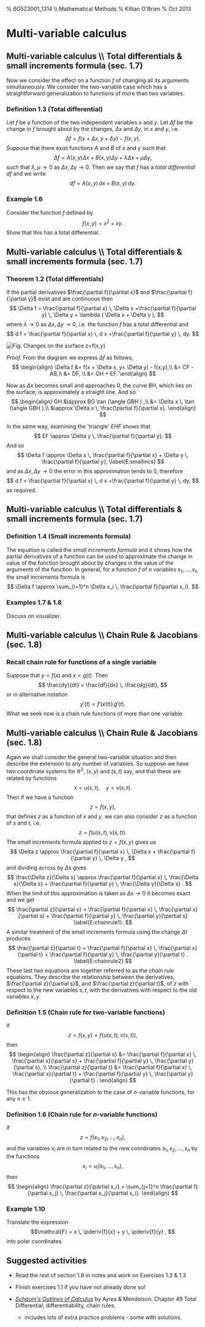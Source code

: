 % 6G5Z3001_1314 \\\\ Mathematical Methods
% Killian O'Brien
% Oct 2013
$\newcommand{\pderiv}[2]{\frac{\partial #1}{\partial #2}}
\newcommand{\ppderiv}[2]{\frac{\partial^2 #1}{\partial #2}}$

# Multi-variable calculus

## Multi-variable calculus \\\\ Total differentials & small increments formula (sec. 1.7)

Now we consider the effect on a function $f$ of changing all its arguments simultaneously. We consider the two-variable case which has a straightforward generalization to functions of more than two variables. 

### Definition 1.3 (Total differential)
Let $f$ be a function of the two independent variables $x$ and $y$. Let $\Delta f$ be the change in $f$ brought about by the changes, $\Delta x$ and $\Delta y$, in $x$ and $y$, i.e.
$$
\Delta f = f(x + \Delta x, y + \Delta y) - f(x,y) .
$$
Suppose that there exist functions $A$ and $B$ of $x$ and $y$ such that 
$$
\Delta f = A(x,y) \Delta x + B(x,y) \Delta y + \lambda \Delta x + \mu \Delta y,
$$
such that $\lambda, \mu \to 0$ as $\Delta x , \Delta y \to 0$. Then we say that $f$ has a *total differential* $df$ and we write 
$$
df = A(x,y)\, dx + B(x,y) \, dy. 
$$

### Example 1.6

Consider the function $f$ defined by 
$$
f(x,y) = x^2 + xy.
$$
Show that this has a total differential.

## Multi-variable calculus \\\\ Total differentials & small increments formula (sec. 1.7)

### Theorem 1.2 (Total differentials)

If the partial derivatives $\frac{\partial f}{\partial x}$ and $\frac{\partial f}{\partial y}$ exist and are continuous then 
$$
\Delta f = \frac{\partial f}{\partial x} \, \Delta x +\frac{\partial f}{\partial y} \, \Delta y + \lambda ( \Delta x + \Delta y ),
$$
where $\lambda \to 0$ as $\Delta x , \Delta y \to 0$, i.e. the function $f$ has a total differential and 
$$
d f = \frac{\partial f}{\partial x} \, d x +\frac{\partial f}{\partial y} \, dy.
$$

![Fig. Changes on the surface $z=f(x,y)$](tot-diff.png)

*Proof.* From the diagram we express $\Delta f$ as follows,
$$
\begin{align}
\Delta f 
&= f(x + \Delta x, y+ \Delta y) - f(x,y),\\
&= CF - AB,\\
&= DF, \\
&= GH + EF.
\end{align}
$$

Now as $\Delta x$ becomes small and approaches 0, the curve $BH$, which lies on the surface, is approximately a straight line. And so
$$
\begin{align}
GH &\approx BG \tan (\angle GBH ) ,\\
&= \Delta x \, \tan (\angle GBH ),\\
&\approx \Delta x \, \frac{\partial f}{\partial x}.
\end{align}
$$

In the same way, examining the 'triangle' $EHF$ shows that 
$$
EF \approx \Delta y \, \frac{\partial f}{\partial y}.
$$
And so
$$
\Delta f \approx \Delta x \, \frac{\partial f}{\partial x} + \Delta y \, \frac{\partial f}{\partial y},
\label{E:smallincs}
$$
and as $\Delta x, \Delta y \to 0$ the error in this approximation tends to 0, therefore
$$
d f = \frac{\partial f}{\partial x} \, d x +\frac{\partial f}{\partial y} \, dy,
$$
as required.

## Multi-variable calculus \\\\ Total differentials & small increments formula (sec. 1.7)

### Definition 1.4 (Small increments formula)

The equation is called the *small increments formula* and it shows how the partial derivatives of a function can be used to approximate the change in value of the function brought about by changes in the value of the arguments of the function. In general, for a function $f$ of $n$ variables $x_1, \dots , x_n$ the small increments formula is 
$$
\Delta f \approx \sum_{i=1}^n \Delta x_i \, \frac{\partial f}{\partial x_i}.
$$

### Examples 1.7 & 1.8 

Discuss on visualizer.

## Multi-variable calculus \\\\ Chain Rule & Jacobians (sec. 1.8)

### Recall chain rule for functions of a single variable

Suppose that $y=f(x)$ and $x = g(t)$. Then
$$
\frac{dy}{dt} = \frac{df}{dx} \, \frac{dg}{dt},
$$
or in alternative notation 
$$
y'(t) = f'(x(t)) \, g'(t) .
$$
What we seek now is a chain rule functions of more than one variable. 

## Multi-variable calculus \\\\ Chain Rule & Jacobians (sec. 1.8)

Again we shall consider the general two-variable situation and then describe the extension to any number of variables. So suppose we have two coordinate systems for $\mathbb{R}^2$, $(x,y)$ and $(s,t)$ say, and that these are related by functions 
$$x = u(s,t) , \quad y=v(s,t).$$
Then if we have a function 
$$ z = f(x,y),$$
that defines $z$ as a function of $x$ and $y$, we can also consider $z$ as a function of $s$ and $t$, i.e.
$$ z = f \big ( u(s,t), v(s,t) \big ). $$
The small increments formula applied to $z=f(x,y)$ gives us 
$$ 
\Delta z \approx  \frac{\partial f}{\partial x} \, \Delta x + \frac{\partial f}{\partial y} \, \Delta y ,
$$
and dividing across by $\Delta s$ gives 
$$ 
\frac{\Delta z}{\Delta s} \approx  \frac{\partial f}{\partial x} \, \frac{\Delta x}{\Delta s} + \frac{\partial f}{\partial y} \, \frac{\Delta y}{\Delta s} .
$$
When the limit of this approximation is taken as $\Delta s \to 0$ it becomes exact and we get 
$$ 
\frac{\partial z}{\partial s} =  \frac{\partial f}{\partial x} \, \frac{\partial x}{\partial s} + \frac{\partial f}{\partial y} \, \frac{\partial y}{\partial s} \label{E:chainrule1}. 
$$
A similar treatment of the small increments formula using the change $\Delta t$ produces 
$$ 
\frac{\partial z}{\partial t} =  \frac{\partial f}{\partial x} \, \frac{\partial x}{\partial t} + \frac{\partial f}{\partial y} \, \frac{\partial y}{\partial t} . \label{E:chainrule2} 
$$
These last two equations are together referred to as the *chain rule* equations. They describe the relationship between the derivatives, $\frac{\partial z}{\partial s}$, and $\frac{\partial z}{\partial t}$, of $z$ with respect to the new variables $s,t,$ with the derivatives with respect to the old variables $x,y$.

### Definition 1.5 (Chain rule for two-variable functions)
If 
$$ 
z = f(x,y) = f \big ( u(s,t),v(s,t) \big ),
$$
then 
$$
\begin{align}
\frac{\partial z}{\partial s} &=  \frac{\partial f}{\partial x} \, \frac{\partial x}{\partial s} + \frac{\partial f}{\partial y} \, \frac{\partial y}{\partial s}, \\
\frac{\partial z}{\partial t} &=  \frac{\partial f}{\partial x} \, \frac{\partial x}{\partial t} + \frac{\partial f}{\partial y} \, \frac{\partial y}{\partial t} . 
\end{align}
$$

This has the obvious generalization to the case of $n$-variable functions, for any $n \geq 1$.

### Definition 1.6 (Chain rule for $n$-variable functions)
If 
$$ 
z = f(x_1,x_2, \dots ,x_n), 
$$
and the variables $x_i$ are in turn related to the new coordinates $s_1, s_2, \dots ,s_n$ by the functions 
$$ 
x_i = u_i(s_1, \dots ,s_n),
$$
then 
$$
\begin{align}
\frac{\partial z}{\partial s_i} = \sum_{j=1}^n \frac{\partial f}{\partial x_j} \, \frac{\partial x_j}{\partial s_i}.
\end{align}
$$

### Example 1.10 
Translate the expression
$$\mathcal{F} = x \, \pderiv{f}{x} + y \, \pderiv{f}{y} , 
$$
into polar coordinates.

## Suggested activities

* Read the rest of section 1.8 in notes and work on Exercises 1.2 & 1.3 
* Finish exercises 1.1 if you have not already done so!

* [*Schaum's Outlines of Calculus*](http://prism.talis.com/mmu/items/1954431) by Ayres & Mendelson: Chapter 49 Total Differential, differentiability, chain rules.
	* includes lots of extra practice problems - some with solutions. 
 
 
 
 <!--- 
 <div class="compute"><script type="text/x-sage"><div class="compute"><script type="text/x-sage">
@interact
def tline(ep=slider(0.0001,4,0.1,0)):
          p=plot(sin(x), (x, 0, 2*pi));
          a=pi/2;
          u=a+ep;
          slope=(sin(u)-sin(a))/(u-a);
          q=plot(slope*(x-pi/2)+sin(pi/2), (x,0,2*pi), color='red');
          (p+q).show();
</script></div> </script></div> 


[`cloud.sagemath.com`](https://cloud.sagemath.com).
 --->
